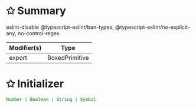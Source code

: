 # &#10025; Summary

eslint-disable @typescript-eslint/ban-types, @typescript-eslint/no-explicit-any, no-control-regex

| Modifier(s)                            | Type                     |
|----------------------------------------|--------------------------|
| export | BoxedPrimitive |

# &#10025; Initializer

```ts
Number | Boolean | String | Symbol
```